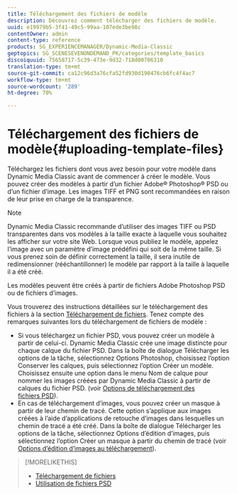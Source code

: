 ```yaml
---
title: Téléchargement des fichiers de modèle
description: Découvrez comment télécharger des fichiers de modèle.
uuid: e19979b5-3f41-49c5-99aa-107ede3be98c
contentOwner: admin
content-type: reference
products: SG_EXPERIENCEMANAGER/Dynamic-Media-Classic
geptopics: SG_SCENESEVENONDEMAND_PK/categories/template_basics
discoiquuid: 75658717-5c39-473e-9d32-718d00706310
translation-type: tm+mt
source-git-commit: ca12c96d3a76cfa52fd930d190476cb6fc4f4ac7
workflow-type: tm+mt
source-wordcount: '289'
ht-degree: 70%

---
```



# Téléchargement des fichiers de modèle{#uploading-template-files}

Téléchargez les fichiers dont vous avez besoin pour votre modèle dans Dynamic Media Classic avant de commencer à créer le modèle. Vous pouvez créer des modèles à partir d’un fichier Adobe® Photoshop® PSD ou d’un fichier d’image. Les images TIFF et PNG sont recommandées en raison de leur prise en charge de la transparence.

>[!NOTE]
>
>Dynamic Media Classic recommande d’utiliser des images TIFF ou PSD transparentes dans vos modèles à la taille exacte à laquelle vous souhaitez les afficher sur votre site Web. Lorsque vous publiez le modèle, appelez l’image avec un paramètre d’image prédéfini qui soit de la même taille. Si vous prenez soin de définir correctement la taille, il sera inutile de redimensionner (rééchantillonner) le modèle par rapport à la taille à laquelle il a été créé.

Les modèles peuvent être créés à partir de fichiers Adobe Photoshop PSD ou de fichiers d’images. 

Vous trouverez des instructions détaillées sur le téléchargement des fichiers à la section [Téléchargement de fichiers](uploading-files.md#uploading_files). Tenez compte des remarques suivantes lors du téléchargement de fichiers de modèle :

* Si vous téléchargez un fichier PSD, vous pouvez créer un modèle à partir de celui-ci. Dynamic Media Classic crée une image distincte pour chaque calque du fichier PSD. Dans la boîte de dialogue Télécharger les options de la tâche, sélectionnez Options Photoshop, choisissez l’option Conserver les calques, puis sélectionnez l’option Créer un modèle. Choisissez ensuite une option dans le menu Nom de calque pour nommer les images créées par Dynamic Media Classic à partir de calques du fichier PSD. (voir [Options de téléchargement des fichiers PSD](psd-files.md#psd_upload_options)).
* En cas de téléchargement d’images, vous pouvez créer un masque à partir de leur chemin de tracé. Cette option s’applique aux images créées à l’aide d’applications de retouche d’images dans lesquelles un chemin de tracé a été créé. Dans la boîte de dialogue Télécharger les options de la tâche, sélectionnez Options d’édition d’images, puis sélectionnez l’option Créer un masque à partir du chemin de tracé (voir [Options d’édition d’images au téléchargement](image-editing-options-upload.md#image-editing-options-at-upload)).

>[!MORELIKETHIS]
>
>* [Téléchargement de fichiers](uploading-files.md#uploading_your_files)
>* [Utilisation de fichiers PSD ](psd-files.md#working_with_psd_files)

